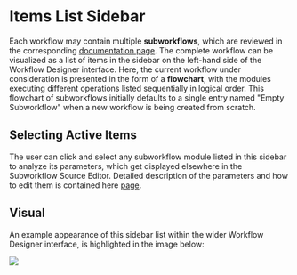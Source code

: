 # Items List Sidebar

Each workflow may contain multiple **subworkflows**, which are reviewed in the corresponding [documentation page](../workflows/components/subworkflows.md). The complete workflow can be visualized as a list of items in the sidebar on the left-hand side of the Workflow Designer interface. Here, the current workflow under consideration is presented in the form of a **flowchart**, with the modules executing different operations listed sequentially in logical order. This flowchart of subworkflows initially defaults to a single entry named "Empty Subworkflow" when a new workflow is being created from scratch.

## Selecting Active Items

The user can click and select any subworkflow module listed in this sidebar to analyze its parameters, which get displayed elsewhere in the Subworkflow Source Editor. Detailed description of the parameters and how to edit them is contained here [page](subworkflow-editor/overview.md).

## Visual

An example appearance of this sidebar list within the wider Workflow Designer interface, is highlighted in the image below:

<img src="/images/workflow-designer/subworkflow-list.png"/>
